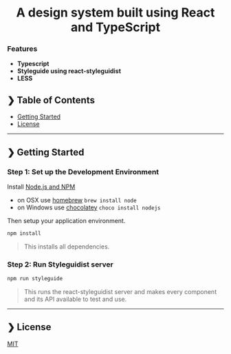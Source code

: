 <h1 align="center">A design system built using React and TypeScript</h1>

### Features

- **Typescript**
- **Styleguide using react-styleguidist**
- **LESS**

## ❯ Table of Contents

- [Getting Started](#-getting-started)
- [License](#-license)

---

## ❯ Getting Started

### Step 1: Set up the Development Environment

Install [Node.js and NPM](https://nodejs.org/en/download/)

- on OSX use [homebrew](http://brew.sh) `brew install node`
- on Windows use [chocolatey](https://chocolatey.org/) `choco install nodejs`

Then setup your application environment.

```bash
npm install
```

> This installs all dependencies.

### Step 2: Run Styleguidist server

```bash
npm run styleguide
```

> This runs the react-styleguidist server and makes every component and its API available to test and use.

---

## ❯ License

[MIT](/LICENSE)
